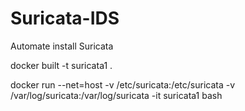 # Suricata-IDS

Automate install Suricata


docker built -t suricata1 .

docker run --net=host -v /etc/suricata:/etc/suricata -v /var/log/suricata:/var/log/suricata -it suricata1 bash

